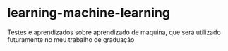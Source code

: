 # learning-machine-learning
Testes e aprendizados sobre aprendizado de maquina, que será utilizado futuramente no meu trabalho de graduação

